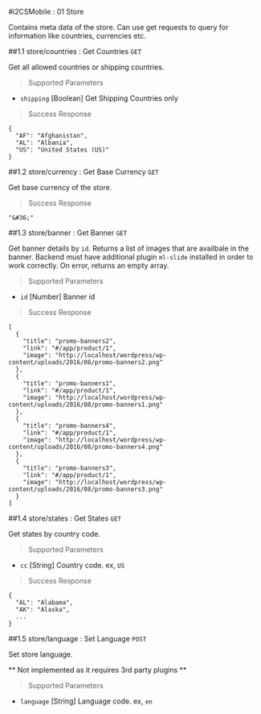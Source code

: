 #i2CSMobile : 01 Store

Contains meta data of the store. Can use get requests to query for information like countries, currencies etc.

##1.1 store/countries : Get Countries `GET`

Get all allowed countries or shipping countries.

> Supported Parameters

* `shipping` [Boolean] Get Shipping Countries only


> Success Response

```
{
  "AF": "Afghanistan",
  "AL": "Albania",
  "US": "United States (US)"
}
```

##1.2 store/currency : Get Base Currency `GET`

Get base currency of the store.

> Success Response

```
"&#36;"
```

##1.3 store/banner : Get Banner `GET`

Get banner details by `id`. Returns a list of images that are availbale in the banner. Backend must have additional plugin `ml-slide` installed in order to work correctly. On error, returns an empty array.

> Supported Parameters

* `id` [Number] Banner id


> Success Response

```
[
  {
    "title": "promo-banners2",
    "link": "#/app/product/1",
    "image": "http://localhost/wordpress/wp-content/uploads/2016/08/promo-banners2.png"
  },
  {
    "title": "promo-banners1",
    "link": "#/app/product/1",
    "image": "http://localhost/wordpress/wp-content/uploads/2016/08/promo-banners1.png"
  },
  {
    "title": "promo-banners4",
    "link": "#/app/product/1",
    "image": "http://localhost/wordpress/wp-content/uploads/2016/08/promo-banners4.png"
  },
  {
    "title": "promo-banners3",
    "link": "#/app/product/1",
    "image": "http://localhost/wordpress/wp-content/uploads/2016/08/promo-banners3.png"
  }
]
```

##1.4 store/states : Get States `GET`

Get states by country code.

> Supported Parameters

* `cc` [String] Country code. ex, `US`


> Success Response

```
{
  "AL": "Alabama",
  "AK": "Alaska",
  ...
}
```

##1.5 store/language : Set Language `POST`

Set store language.

** Not implemented as it requires 3rd party plugins **

> Supported Parameters

* `language` [String] Language code. ex, `en`

